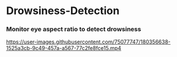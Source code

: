 # Drowsiness-Detection

### Monitor eye aspect ratio to detect drowsiness

https://user-images.githubusercontent.com/75077747/180356638-1525a3cb-9c49-457a-a567-77c2fe8fce15.mp4
